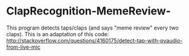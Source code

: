 # ClapRecognition-MemeReview-
This program detects taps/claps (and says "meme review" every two claps). 
This is an adaptation of this code: http://stackoverflow.com/questions/4160175/detect-tap-with-pyaudio-from-live-mic
